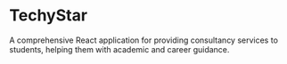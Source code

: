 # TechyStar
A comprehensive React application for providing consultancy services to students, helping them with academic and career guidance.
